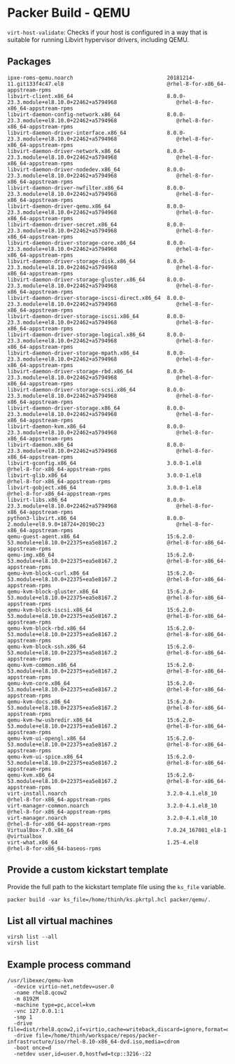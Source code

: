 # Packer Build - QEMU

`virt-host-validate`: Checks if your host is configured in a way that is suitable for running Libvirt hypervisor drivers, including QEMU.

## Packages

```
ipxe-roms-qemu.noarch                              20181214-11.git133f4c47.el8                                 @rhel-8-for-x86_64-appstream-rpms        
libvirt-client.x86_64                              8.0.0-23.3.module+el8.10.0+22462+a5794968                   @rhel-8-for-x86_64-appstream-rpms        
libvirt-daemon-config-network.x86_64               8.0.0-23.3.module+el8.10.0+22462+a5794968                   @rhel-8-for-x86_64-appstream-rpms        
libvirt-daemon-driver-interface.x86_64             8.0.0-23.3.module+el8.10.0+22462+a5794968                   @rhel-8-for-x86_64-appstream-rpms        
libvirt-daemon-driver-network.x86_64               8.0.0-23.3.module+el8.10.0+22462+a5794968                   @rhel-8-for-x86_64-appstream-rpms        
libvirt-daemon-driver-nodedev.x86_64               8.0.0-23.3.module+el8.10.0+22462+a5794968                   @rhel-8-for-x86_64-appstream-rpms        
libvirt-daemon-driver-nwfilter.x86_64              8.0.0-23.3.module+el8.10.0+22462+a5794968                   @rhel-8-for-x86_64-appstream-rpms        
libvirt-daemon-driver-qemu.x86_64                  8.0.0-23.3.module+el8.10.0+22462+a5794968                   @rhel-8-for-x86_64-appstream-rpms        
libvirt-daemon-driver-secret.x86_64                8.0.0-23.3.module+el8.10.0+22462+a5794968                   @rhel-8-for-x86_64-appstream-rpms        
libvirt-daemon-driver-storage-core.x86_64          8.0.0-23.3.module+el8.10.0+22462+a5794968                   @rhel-8-for-x86_64-appstream-rpms        
libvirt-daemon-driver-storage-disk.x86_64          8.0.0-23.3.module+el8.10.0+22462+a5794968                   @rhel-8-for-x86_64-appstream-rpms        
libvirt-daemon-driver-storage-gluster.x86_64       8.0.0-23.3.module+el8.10.0+22462+a5794968                   @rhel-8-for-x86_64-appstream-rpms        
libvirt-daemon-driver-storage-iscsi-direct.x86_64  8.0.0-23.3.module+el8.10.0+22462+a5794968                   @rhel-8-for-x86_64-appstream-rpms        
libvirt-daemon-driver-storage-iscsi.x86_64         8.0.0-23.3.module+el8.10.0+22462+a5794968                   @rhel-8-for-x86_64-appstream-rpms        
libvirt-daemon-driver-storage-logical.x86_64       8.0.0-23.3.module+el8.10.0+22462+a5794968                   @rhel-8-for-x86_64-appstream-rpms        
libvirt-daemon-driver-storage-mpath.x86_64         8.0.0-23.3.module+el8.10.0+22462+a5794968                   @rhel-8-for-x86_64-appstream-rpms        
libvirt-daemon-driver-storage-rbd.x86_64           8.0.0-23.3.module+el8.10.0+22462+a5794968                   @rhel-8-for-x86_64-appstream-rpms        
libvirt-daemon-driver-storage-scsi.x86_64          8.0.0-23.3.module+el8.10.0+22462+a5794968                   @rhel-8-for-x86_64-appstream-rpms        
libvirt-daemon-driver-storage.x86_64               8.0.0-23.3.module+el8.10.0+22462+a5794968                   @rhel-8-for-x86_64-appstream-rpms        
libvirt-daemon-kvm.x86_64                          8.0.0-23.3.module+el8.10.0+22462+a5794968                   @rhel-8-for-x86_64-appstream-rpms        
libvirt-daemon.x86_64                              8.0.0-23.3.module+el8.10.0+22462+a5794968                   @rhel-8-for-x86_64-appstream-rpms        
libvirt-gconfig.x86_64                             3.0.0-1.el8                                                 @rhel-8-for-x86_64-appstream-rpms        
libvirt-glib.x86_64                                3.0.0-1.el8                                                 @rhel-8-for-x86_64-appstream-rpms        
libvirt-gobject.x86_64                             3.0.0-1.el8                                                 @rhel-8-for-x86_64-appstream-rpms        
libvirt-libs.x86_64                                8.0.0-23.3.module+el8.10.0+22462+a5794968                   @rhel-8-for-x86_64-appstream-rpms        
python3-libvirt.x86_64                             8.0.0-2.module+el8.9.0+18724+20190c23                       @rhel-8-for-x86_64-appstream-rpms        
qemu-guest-agent.x86_64                            15:6.2.0-53.module+el8.10.0+22375+ea5e8167.2                @rhel-8-for-x86_64-appstream-rpms        
qemu-img.x86_64                                    15:6.2.0-53.module+el8.10.0+22375+ea5e8167.2                @rhel-8-for-x86_64-appstream-rpms        
qemu-kvm-block-curl.x86_64                         15:6.2.0-53.module+el8.10.0+22375+ea5e8167.2                @rhel-8-for-x86_64-appstream-rpms        
qemu-kvm-block-gluster.x86_64                      15:6.2.0-53.module+el8.10.0+22375+ea5e8167.2                @rhel-8-for-x86_64-appstream-rpms        
qemu-kvm-block-iscsi.x86_64                        15:6.2.0-53.module+el8.10.0+22375+ea5e8167.2                @rhel-8-for-x86_64-appstream-rpms        
qemu-kvm-block-rbd.x86_64                          15:6.2.0-53.module+el8.10.0+22375+ea5e8167.2                @rhel-8-for-x86_64-appstream-rpms        
qemu-kvm-block-ssh.x86_64                          15:6.2.0-53.module+el8.10.0+22375+ea5e8167.2                @rhel-8-for-x86_64-appstream-rpms        
qemu-kvm-common.x86_64                             15:6.2.0-53.module+el8.10.0+22375+ea5e8167.2                @rhel-8-for-x86_64-appstream-rpms        
qemu-kvm-core.x86_64                               15:6.2.0-53.module+el8.10.0+22375+ea5e8167.2                @rhel-8-for-x86_64-appstream-rpms        
qemu-kvm-docs.x86_64                               15:6.2.0-53.module+el8.10.0+22375+ea5e8167.2                @rhel-8-for-x86_64-appstream-rpms        
qemu-kvm-hw-usbredir.x86_64                        15:6.2.0-53.module+el8.10.0+22375+ea5e8167.2                @rhel-8-for-x86_64-appstream-rpms        
qemu-kvm-ui-opengl.x86_64                          15:6.2.0-53.module+el8.10.0+22375+ea5e8167.2                @rhel-8-for-x86_64-appstream-rpms        
qemu-kvm-ui-spice.x86_64                           15:6.2.0-53.module+el8.10.0+22375+ea5e8167.2                @rhel-8-for-x86_64-appstream-rpms        
qemu-kvm.x86_64                                    15:6.2.0-53.module+el8.10.0+22375+ea5e8167.2                @rhel-8-for-x86_64-appstream-rpms        
virt-install.noarch                                3.2.0-4.1.el8_10                                            @rhel-8-for-x86_64-appstream-rpms        
virt-manager-common.noarch                         3.2.0-4.1.el8_10                                            @rhel-8-for-x86_64-appstream-rpms        
virt-manager.noarch                                3.2.0-4.1.el8_10                                            @rhel-8-for-x86_64-appstream-rpms        
VirtualBox-7.0.x86_64                              7.0.24_167081_el8-1                                         @virtualbox                              
virt-what.x86_64                                   1.25-4.el8                                                  @rhel-8-for-x86_64-baseos-rpms           
```

## Provide a custom kickstart template

Provide the full path to the kickstart template file using the `ks_file` variable.

```
packer build -var ks_file=/home/thinh/ks.pkrtpl.hcl packer/qemu/.
```

## List all virtual machines

```
virsh list --all
virsh list
```

## Example process command

```
/usr/libexec/qemu-kvm
  -device virtio-net,netdev=user.0 
  -name rhel8.qcow2 
  -m 8192M 
  -machine type=pc,accel=kvm 
  -vnc 127.0.0.1:1 
  -smp 1 
  -drive file=dist/rhel8.qcow2,if=virtio,cache=writeback,discard=ignore,format=qcow2 
  -drive file=/home/thinh/workspace/repos/packer-infrastructure/iso/rhel-8.10-x86_64-dvd.iso,media=cdrom 
  -boot once=d 
  -netdev user,id=user.0,hostfwd=tcp::3216-:22
```


[//]: Links

[conver-imags]: https://docs.openstack.org/image-guide/convert-images.html
[automate-packer-qemu-image-builds]: https://actuated.com/blog/automate-packer-qemu-image-builds
[create-a-kvm-rhel8-instance]: https://medium.com/@murat.bilal/create-a-kvm-rhel8-6-instance-from-rhel-iso-and-automate-custom-partitioning-with-kickstart-file-5851c128a905
[building-qemu-kvm-images-packer]: https://support.tools/building-qemu-kvm-images-packer/
[rhel-virt-packages]: https://docs.redhat.com/en/documentation/red_hat_enterprise_linux/6/html/virtualization_host_configuration_and_guest_installation_guide/sect-virtualization_host_configuration_and_guest_installation_guide-host_installation-installing_kvm_packages_on_an_existing_red_hat_enterprise_linux_system#sect-Virtualization_Host_Configuration_and_Guest_Installation_Guide-Host_Installation-Installing_KVM_packages_on_an_existing_Red_Hat_Enterprise_Linux_system
